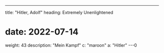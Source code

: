 ---
title: "Hitler, Adolf"
heading: Extremely Unenlightened
# date: 2022-07-14
weight: 43
description: "Mein Kampf"
c: "maroon"
a: "Hitler"
---0

